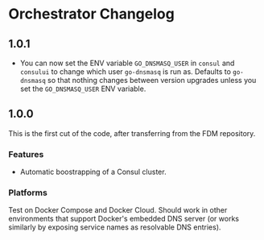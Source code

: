 # Orchestrator Changelog

## 1.0.1

- You can now set the ENV variable `GO_DNSMASQ_USER` in `consul` and `consului` to change which user `go-dnsmasq` is run as. Defaults to `go-dnsmasq` so that nothing changes between version upgrades unless you set the `GO_DNSMASQ_USER` ENV variable.

## 1.0.0

This is the first cut of the code, after transferring from the FDM repository.

### Features

- Automatic boostrapping of a Consul cluster.

### Platforms

Test on Docker Compose and Docker Cloud. Should work in other environments that support Docker's embedded DNS server (or works similarly by exposing service names as resolvable DNS entries).
